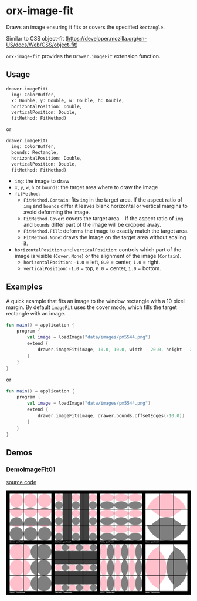 # orx-image-fit

Draws an image ensuring it fits or covers the specified `Rectangle`.

Similar to CSS object-fit (https://developer.mozilla.org/en-US/docs/Web/CSS/object-fit)

`orx-image-fit` provides the `Drawer.imageFit` extension function.

## Usage

```
drawer.imageFit(
  img: ColorBuffer, 
  x: Double, y: Double, w: Double, h: Double, 
  horizontalPosition: Double, 
  verticalPosition: Double,
  fitMethod: FitMethod)
```

or 

```
drawer.imageFit(
  img: ColorBuffer, 
  bounds: Rectangle, 
  horizontalPosition: Double, 
  verticalPosition: Double,
  fitMethod: FitMethod)
```

- `img`: the image to draw 
- `x`, `y`, `w`, `h` or `bounds`: the target area where to draw the image
- `fitMethod`: 
  - `FitMethod.Contain`: fits `img` in the target area. If the aspect ratio of `img` and `bounds` differ it leaves blank horizontal or vertical margins to avoid deforming the image.
  - `FitMethod.Cover`: covers the target area. . If the aspect ratio of `img` and `bounds` differ part of the image will be cropped away.
  - `FitMethod.Fill`: deforms the image to exactly match the target area.
  - `FitMethod.None`: draws the image on the target area without scaling it.
- `horizontalPosition` and `verticalPosition`: controls which part of the image is visible (`Cover`, `None`) or the alignment of the image (`Contain`). 
  - `horizontalPosition`: `-1.0` = left, `0.0` = center, `1.0` = right.
  - `verticalPosition`: `-1.0` = top, `0.0` = center, `1.0` = bottom.

## Examples
 
A quick example that fits an image to the window rectangle with a 10 pixel margin. By default
`imageFit` uses the cover mode, which fills the target rectangle with an image.
  
```kotlin
fun main() = application {
    program {
        val image = loadImage("data/images/pm5544.png")
        extend {
            drawer.imageFit(image, 10.0, 10.0, width - 20.0, height - 20.0)
        }
    }
}
``` 

or

```kotlin
fun main() = application {
    program {
        val image = loadImage("data/images/pm5544.png")
        extend {
            drawer.imageFit(image, drawer.bounds.offsetEdges(-10.0))
        }
    }
}
``` 
<!-- __demos__ -->
## Demos
### DemoImageFit01
[source code](src/jvmDemo/kotlin/DemoImageFit01.kt)

![DemoImageFit01Kt](https://raw.githubusercontent.com/openrndr/orx/media/orx-image-fit/images/DemoImageFit01Kt.png)

